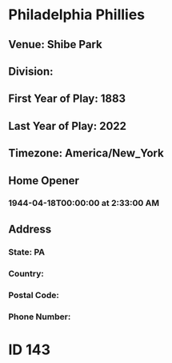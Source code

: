 # Philadelphia Phillies
## Venue: Shibe Park
## Division: 
## First Year of Play: 1883
## Last Year of Play: 2022
## Timezone: America/New_York
## Home Opener
### 1944-04-18T00:00:00 at 2:33:00 AM
## Address
### 
### State: PA
### Country: 
### Postal Code: 
### Phone Number: 
# ID 143